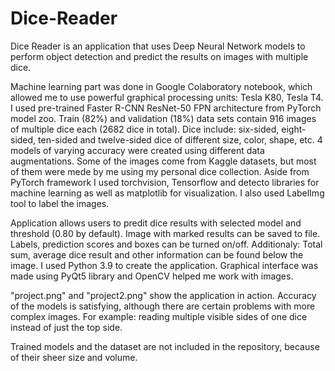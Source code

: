 # Dice-Reader

Dice Reader is an application that uses Deep Neural Network models to perform object detection and predict the results on images with multiple dice.

Machine learning part was done in Google Colaboratory notebook, which allowed me to use powerful graphical processing units: Tesla K80, Tesla T4. I used pre-trained Faster R-CNN ResNet-50 FPN architecture from PyTorch model zoo. Train (82%) and validation (18%) data sets contain 916 images of multiple dice each (2682 dice in total). Dice include: six-sided, eight-sided, ten-sided and twelve-sided dice of different size, color, shape, etc. 4 models of varying accuracy were created using different data augmentations. Some of the images come from Kaggle datasets, but most of them were mede by me using my personal dice collection. Aside from PyTorch framework I used torchvision, Tensorflow and detecto libraries for machine learning as well as matplotlib for visualization. I also used LabelImg tool to label the images.

Application allows users to predit dice results with selected model and threshold (0.80 by default). Image with marked results can be saved to file. Labels, prediction scores and boxes can be turned on/off. Additionaly: Total sum, average dice result and other information can be found below the image. I used Python 3.9 to create the application. Graphical interface was made using PyQt5 library and OpenCV helped me work with images. 

"project.png" and "project2.png" show the application in action. Accuracy of the models is satisfying, although there are certain problems with more complex images. For example: reading multiple visible sides of one dice instead of just the top side.

Trained models and the dataset are not included in the repository, because of their sheer size and volume.

